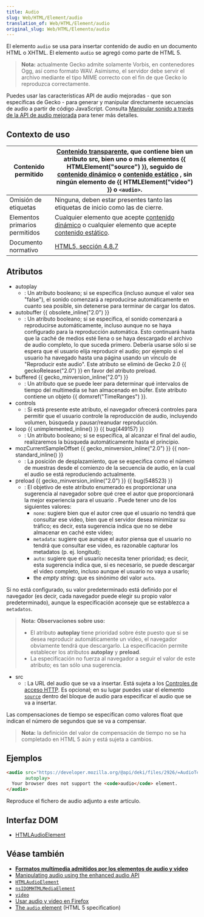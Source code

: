 ```yaml
---
title: Audio
slug: Web/HTML/Element/audio
translation_of: Web/HTML/Element/audio
original_slug: Web/HTML/Elemento/audio
---
```

El elemento `audio` se usa para insertar contenido de audio en un documento HTML o XHTML. El elemento `audio` se agregó como parte de HTML 5.

> **Nota:** actualmente Gecko admite solamente Vorbis, en contenedores Ogg, así como formato WAV. Asimismo, el servidor debe servir el archivo mediante el tipo MIME correcto con el fin de que Gecko lo reproduzca correctamente.

Puedes usar las características API de audio mejoradas - que son específicas de Gecko - para generar y manipular directamente secuencias de audio a partir de código JavaScript. Consulta [Manipular sonido a través de la API de audio mejorada](/en/Manipulating_audio_using_the_enhanced_audio_API) para tener más detalles.

## Contexto de uso

| Contenido permitido            | [Contenido transparente](/en/HTML/Content_categories#transparent_content), que contiene bien un atributo **src**, bien uno o más elementos {{ HTMLElement("source") }}, seguido de [contenido dinámico](/en/HTML/Content_categories#flow_content) o [contenido estático](/en/HTML/Content_categories#phrasing_content) , sin ningún elemento de {{ HTMLElement("video") }} o `<audio>`. |
| ------------------------------ | --------------------------------------------------------------------------------------------------------------------------------------------------------------------------------------------------------------------------------------------------------------------------------------------------------------------------------------------------------------------------------------------------------------------------------------------------------------------------------------------------------------------------------------------------- |
| Omisión de etiquetas           | Ninguna, deben estar presentes tanto las etiquetas de inicio como las de cierre.                                                                                                                                                                                                                                                                                                                                                                                                                                                                    |
| Elementos primarios permitidos | Cualquier elemento que acepte [contenido dinámico](/en/HTML/Content_categories#flow_content) o cualquier elemento que acepte [contenido estático](/en/HTML/Content_categories#phrasing_content).                                                                                                                                                                                                                                                                                                                              |
| Documento normativo            | [HTML5, sección 4.8.7](http://www.w3.org/TR/html5/video.html#audio)                                                                                                                                                                                                                                                                                                                                                                                                                                                                                 |

## Atributos

- autoplay
  - : Un atributo booleano; si se especifica (incluso aunque el valor sea "false"), el sonido comenzará a reproducirse automáticamente en cuanto sea posible, sin detenerse para terminar de cargar los datos.
- autobuffer {{ obsolete_inline("2.0") }}
  - : Un atributo booleano; si se especifica, el sonido comenzará a reproducirse automáticamente, incluso aunque no se haya configurado para la reproducción automática. Esto continuará hasta que la caché de medios esté llena o se haya descargado el archivo de audio completo, lo que suceda primero. Debería usarse sólo si se espera que el usuario elija reproducir el audio; por ejemplo si el usuario ha navegado hasta una página usando un vínculo de "Reproducir este audio". Este atributo se eliminó de Gecko 2.0 {{ geckoRelease("2.0") }} en favor del atributo preload.
- buffered {{ gecko_minversion_inline("2.0") }}
  - : Un atributo que se puede leer para determinar qué intervalos de tiempo del multimedia se han almacenado en búfer. Este atributo contiene un objeto {{ domxref("TimeRanges") }}.
- controls
  - : Si está presente este atributo, el navegador ofrecerá controles para permitir que el usuario controle la reproducción de audio, incluyendo volumen, búsqueda y pausar/reanudar reproducción.
- loop {{ unimplemented_inline() }} {{ bug(449157) }}
  - : Un atributo booleano; si se especifica, al alcanzar el final del audio, realizaremos la búsqueda automáticamente hasta el principio.
- mozCurrentSampleOffset {{ gecko_minversion_inline("2.0") }} {{ non-standard_inline() }}
  - : La posición de desplazamiento, que se especifica como el número de muestras desde el comienzo de la secuencia de audio, en la cual el audio se está reproduciendo actualmente.
- preload {{ gecko_minversion_inline("2.0") }} {{ bug(548523) }}
  - : El objetivo de este atributo enumerado es proporcionar una sugerencia al navegador sobre qué cree el autor que proporcionará la mejor experiencia para el usuario . Puede tener uno de los siguientes valores:
    - `none`: sugiere bien que el autor cree que el usuario no tendrá que consultar ese video, bien que el servidor desea minimizar su tráfico; es decir, esta sugerencia indica que no se debe almacenar en caché este video;
    - `metadata`: sugiere que aunque el autor piensa que el usuario no tendrá que consultar ese video, es razonable capturar los metadatos (p. ej. longitud);
    - `auto`: sugiere que el usuario necesita tener prioridad; es decir, esta sugerencia indica que, si es necesario, se puede descargar el video completo, incluso aunque el usuario no vaya a usarlo;
    - the _empty string_: que es sinónimo del valor `auto`.

Si no está configurado, su valor predeterminado está definido por el navegador (es decir, cada navegador puede elegir su propio valor predeterminado), aunque la especificación aconseje que se establezca a `metadatos`.

> **Nota:** **Observaciones sobre uso:**
>
> - El atributo **autoplay** tiene prioridad sobre éste puesto que si se desea reproducir automáticamente un video, el navegador obviamente tendrá que descargarlo. La especificación permite establecer los atributos **autoplay** y **preload**.
> - La especificación no fuerza al navegador a seguir el valor de este atributo; es tan sólo una sugerencia.

- src
  - : La URL del audio que se va a insertar. Está sujeta a los [Controles de acceso HTTP](/En/HTTP_access_control). Es opcional; en su lugar puedes usar el elemento [`source`](/en/HTML/Element/Source) dentro del bloque de audio para especificar el audio que se va a insertar.

Las compensaciones de tiempo se especifican como valores float que indican el número de segundos que se va a compensar.

> **Nota:** la definición del valor de compensación de tiempo no se ha completado en HTML 5 aún y está sujeta a cambios.

## Ejemplos

```html
<audio src="https://developer.mozilla.org/@api/deki/files/2926/=AudioTest_(1).ogg"
       autoplay>
  Your browser does not support the <code>audio</code> element.
</audio>
```

Reproduce el fichero de audio adjunto a este artículo.

## Interfaz DOM

- [HTMLAudioElement](/en/DOM/HTMLAudioElement)

## Véase también

- [**Formatos multimedia admitidos por los elementos de audio y video**](/es/Formatos_multimedia_admitidos_por_los_elementos_de_video_y_audio)
- [Manipulating audio using the enhanced audio API](/en/Manipulating_audio_using_the_enhanced_audio_API)
- [`HTMLAudioElement`](/en/DOM/HTMLAudioElement)
- [`nsIDOMHTMLMediaElement`](/En/XPCOM_Interface_Reference/NsIDOMHTMLMediaElement)
- [`video`](/en/HTML/Element/Video)
- [Usar audio y video en Firefox](/es/Using_audio_and_video_in_Firefox)
- [The `audio` element](http://www.whatwg.org/specs/web-apps/current-work/#audio) (HTML 5 specification)
